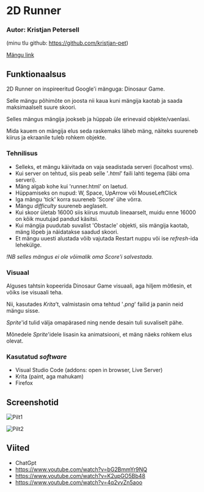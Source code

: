 # 2D Runner

### Autor: Kristjan Petersell
(minu tlu github: https://github.com/kristjan-pet)

[Mängu link](https://www.tlu.ee/~sa1tama/2d-runner/runner.html)

## Funktionaalsus

2D Runner on inspireeritud Google'i mänguga: Dinosaur Game.

Selle mängu põhimõte on joosta nii kaua kuni mängija kaotab ja saada maksimaalselt suure skoori.

Selles mängus mängija jookseb ja hüppab üle erinevaid objekte/vaenlasi.

Mida kauem on mängija elus seda raskemaks läheb mäng, näiteks suureneb kiirus ja ekraanile tuleb rohkem objekte.

### Tehnilisus

* Selleks, et mängu käivitada on vaja seadistada serveri (localhost vms).
* Kui server on tehtud, siis peab selle '_.html_' faili lahti tegema (läbi oma serveri).
* Mäng algab kohe kui 'runner.html' on laetud.
* Hüppamiseks on nupud: W, Space, UpArrow või MouseLeftClick
* Iga mängu 'tick' korra suureneb 'Score' ühe võrra.
* Mängu _difficulty_ suureneb aeglaselt.
* Kui skoor ületab 16000 siis kiirus muutub lineaarselt, muidu enne 16000 on kõik muutujad pandud käsitsi.
* Kui mängija puudutab suvalist 'Obstacle' objekti, siis mängija kaotab, mäng lõpeb ja näidatakse saadud skoori.
* Et mängu uuesti alustada võib vajutada Restart nuppu või ise _refresh_-ida lehekülge.

_!NB selles mängus ei ole võimalik oma Score'i salvestada._

### Visuaal

Alguses tahtsin kopeerida Dinosaur Game visuaali, aga hiljem mõtlesin, et võiks ise visuaali teha. 

Nii, kasutades _Krita_'t, valmistasin oma tehtud '_.png_' failid ja panin neid mängu sisse.

_Sprite_'id tulid välja omapärased ning nende desain tuli suvaliselt pähe.

Mõnedele _Sprite_'idele lisasin ka animatsiooni, et mäng näeks rohkem elus olevat.

### Kasutatud _software_

* Visual Studio Code (addons: open in browser, Live Server)
* Krita (paint, aga mahukam)
* Firefox

## Screenshotid

![Pilt1](https://github.com/Sa1tamaMan/iseseisev-projekt/assets/159195533/d28f1876-aa95-4fd1-ba38-cf9673a47a64)

![Pilt2](https://github.com/Sa1tamaMan/iseseisev-projekt/assets/159195533/7ea3dfa9-7e6d-42b5-9268-873752f5587a)

## Viited

* ChatGpt
* https://www.youtube.com/watch?v=bG2BmmYr9NQ
* https://www.youtube.com/watch?v=K2upGO5Bb48
* https://www.youtube.com/watch?v=4q2vvZn5aoo
